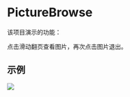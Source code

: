 # PictureBrowse

该项目演示的功能：

点击滑动翻页查看图片，再次点击图片退出。

示例
-------

![](https://github.com/cying112115/PictureBrowse/images/device-2017-05-20-175354.gif) 
